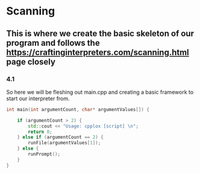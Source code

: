 # Scanning

## This is where we create the basic skeleton of our program and follows the https://craftinginterpreters.com/scanning.html page closely

### 4.1

So here we will be fleshing out main.cpp and creating a basic framework to start our interpreter from.

```cpp
int main(int argumentCount, char* argumentValues[]) {

    if (argumentCount > 2) {
        std::cout << "Usage: cpplox [script] \n";
        return 0;
    } else if (argumentCount == 2) {
        runFile(argumentValues[1]);
    } else {
        runPrompt();
    }
}
```
